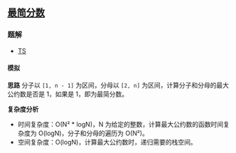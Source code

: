 ## [最简分数](https://leetcode-cn.com/problems/simplified-fractions/)
### 题解
+ [TS](../../ts/1536/1447.ts)

#### 模拟
**思路**
分子以 `[1, n - 1]` 为区间，分母以 `[2, n]` 为区间，计算分子和分母的最大公约数是否是 1，如果是 1，即为最简分数。

**复杂度分析**
+ 时间复杂度：O(N² * logN)，N 为给定的整数，计算最大公约数的函数时间复杂度为 O(logN)，分子和分母的遍历为 O(N²)。
+ 空间复杂度：O(logN)，计算最大公约数时，递归需要的栈空间。
